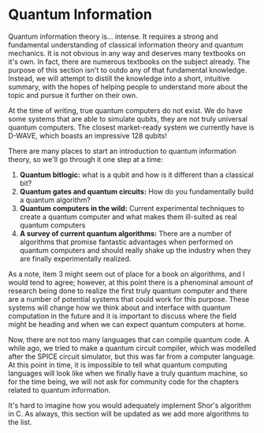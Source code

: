 # Quantum Information

Quantum information theory is... intense. 
It requires a strong and fundamental understanding of classical information theory and quantum mechanics.
It is not obvious in any way and deserves many textbooks on it's own.
In fact, there are numerous textbooks on the subject already.
The purpose of this section isn't to outdo any of that fundamental knowledge.
Instead, we will attempt to distill the knowledge into a short, intuitive summary, with the hopes of helping people to understand more about the topic and pursue it further on their own.

At the time of writing, true quantum computers do not exist.
We do have some systems that are able to simulate qubits, they are not truly universal quantum computers.
The closest market-ready system we currently have is D-WAVE, which boasts an impressive 128 qubits!

There are many places to start an introduction to quantum information theory, so we'll go through it one step at a time:

1. **Quantum bitlogic:** what is a qubit and how is it different than a classical bit?
2. **Quantum gates and quantum circuits:** How do you fundamentally build a quantum algorithm?
3. **Quantum computers in the wild:** Current experimental techniques to create a quantum computer and what makes them ill-suited as real quantum computers
4. **A survey of current quantum algorithms:** There are a number of algorithms that promise fantastic advantages when performed on quantum computers and should really shake up the industry when they are finally experimentally realized.

As a note, item 3 might seem out of place for a book on algorithms, and I would tend to agree; however, at this point there is a phenominal amount of research being done to realize the first truly quantum computer and there are a number of potential systems that could work for this purpose.
These systems will change how we think about and interface with quantum computation in the future and it is important to discuss where the field might be heading and when we can expect quantum computers at home.

Now, there are not too many languages that can compile quantum code.
A while ago, we tried to make a quantum circuit compiler, which was modelled after the SPICE circuit simulator, but this was far from a computer language.
At this point in time, it is impossible to tell what quantum computing languages will look like when we finally have a truly quantum machine, so for the time being, we will not ask for community code for the chapters related to quantum information.

It's hard to imagine how you would adequately implement Shor's algorithm in C.
As always, this section will be updated as we add more algorithms to the list.

